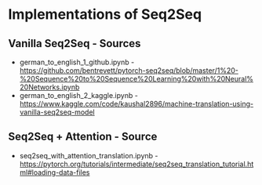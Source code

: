 # Implementations of Seq2Seq


## Vanilla Seq2Seq - Sources
- german_to_english_1_github.ipynb - https://github.com/bentrevett/pytorch-seq2seq/blob/master/1%20-%20Sequence%20to%20Sequence%20Learning%20with%20Neural%20Networks.ipynb
- german_to_english_2_kaggle.ipynb - https://www.kaggle.com/code/kaushal2896/machine-translation-using-vanilla-seq2seq-model


## Seq2Seq + Attention - Source
- seq2seq_with_attention_translation.ipynb - https://pytorch.org/tutorials/intermediate/seq2seq_translation_tutorial.html#loading-data-files
